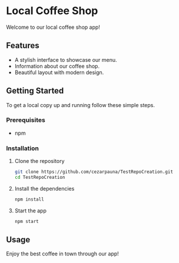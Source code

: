 # Local Coffee Shop

Welcome to our local coffee shop app!

## Features
- A stylish interface to showcase our menu.
- Information about our coffee shop.
- Beautiful layout with modern design.

## Getting Started

To get a local copy up and running follow these simple steps.

### Prerequisites
- npm

### Installation
1. Clone the repository
   ```bash
   git clone https://github.com/cezarpauna/TestRepoCreation.git
   cd TestRepoCreation
   ```
2. Install the dependencies
   ```bash
   npm install
   ```
3. Start the app
   ```bash
   npm start
   ```

## Usage
Enjoy the best coffee in town through our app!